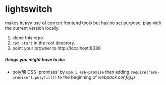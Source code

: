 # lightswitchmakes heavy use of current frontend tools but has no set purpose.play with the current version locally.1. clone this repo2. `npm start` in the root directory.3. point your browser to http://localhost:8080##### things you might have to do:- polyfill CSS 'promises' by `npm i es6-promise` then adding `require('es6-promise').polyfill()` to the beginning of *webpack.config.js*